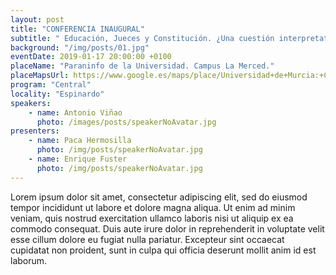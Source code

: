 ```yaml
---
layout: post
title: "CONFERENCIA INAUGURAL"
subtitle: " Educación, Jueces y Constitución. ¿Una cuestión interpretativa o ideológica?"
background: "/img/posts/01.jpg"
eventDate: 2019-01-17 20:00:00 +0100
placeName: "Paraninfo de la Universidad. Campus La Merced."
placeMapsUrl: https://www.google.es/maps/place/Universidad+de+Murcia:+Campus+de+la+Merced/@37.9879088,-1.1281121,17z/data=!3m1!4b1!4m5!3m4!1s0xd6382053e745fa7:0x6673834210068e48!8m2!3d37.9879046!4d-1.1259234
program: "Central"
locality: "Espinardo"
speakers:
    - name: Antonio Viñao
      photo: /images/posts/speakerNoAvatar.jpg
presenters:
    - name: Paca Hermosilla
      photo: /img/posts/speakerNoAvatar.jpg
    - name: Enrique Fuster
      photo: /img/posts/speakerNoAvatar.jpg
---
```


Lorem ipsum dolor sit amet, consectetur adipiscing elit, sed do eiusmod tempor incididunt ut labore et dolore magna aliqua. Ut enim ad minim veniam, quis nostrud exercitation ullamco laboris nisi ut aliquip ex ea commodo consequat. Duis aute irure dolor in reprehenderit in voluptate velit esse cillum dolore eu fugiat nulla pariatur. Excepteur sint occaecat cupidatat non proident, sunt in culpa qui officia deserunt mollit anim id est laborum.